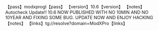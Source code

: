 【pass】modxprogl【pass】
【version】10.6【version】
【notes】Autocheck Update!! 10.6 NOW PUBLISHED WITH NO 10MIN AND NO 10YEAR AND FIXING SOME BUG. UPDATE NOW AND ENJOY HACKING【notes】 
【links】tg://resolve?domain=ModXPro【links】

